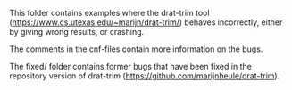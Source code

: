 This folder contains examples where the drat-trim tool (https://www.cs.utexas.edu/~marijn/drat-trim/) behaves incorrectly,
either by giving wrong results, or crashing. 

The comments in the cnf-files contain more information on the bugs.

The fixed/ folder contains former bugs that have been fixed in the repository version of drat-trim (https://github.com/marijnheule/drat-trim).
